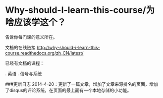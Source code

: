 Why-should-I-learn-this-course/为啥应该学这个？
==============================

告诉你每门课的意义所在。

文档的在线链接 http://why-should-i-learn-this-course.readthedocs.org/zh_CN/latest/

已经有文档的课程：

. 英语
. 信号与系统

###更新日志
2014-4-20：更新了一篇文章，增加了文章来源排名的页面，增加了disqus的评论系统，在页面的最上面有一个本地存储的小功能。